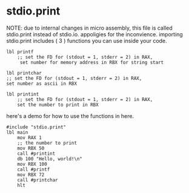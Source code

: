 # stdio.print


NOTE: due to internal changes in micro assembly, this file is called stdio.print instead of stdio.io.
appoligies for the inconvience.
importing stdio.print includes ( 3 ) functions you can use inside your code.

```wasm
lbl printf
    ;; set the FD for (stdout = 1, stderr = 2) in RAX,
     set number for memory address in RBX for string start
```

```wasm
lbl printchar
;; set the FD for (stdout = 1, stderr = 2) in RAX, 
set number as ascii in RBX
```

```wasm
lbl printint
    ;; set the FD for (stdout = 1, stderr = 2) in RAX,
    set the number to print in RBX
```


here's a demo for how to use the functions in here.
```wasm
#include "stdio.print"
lbl main
    mov RAX 1
    ;; the number to print
    mov RBX 50
    call #printint
    db 100 "Hello, world!\n"
    mov RBX 100
    call #printf
    mov RBX 72
    call #printchar
    hlt
```
